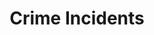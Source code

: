 ---
title: Crime Incidents
notes: Crime incidents from the Philadelphia Police Department. Part I crimes include violent offenses such as aggravated assault, rape, arson, among others. Part II crimes include simple assault, prostitution, gambling, fraud, and other non-violent offenses.
organization: Police Department
maintainer_email: publicsafetygis@phila.gov
category: Food
resources:
  - name: 2012-2014 Part I & II Crime Incidents CSV
    url: https://data.phila.gov/api/views/7ret-xhtc/rows.csv?accessType=DOWNLOAD
    format: CSV
  - name: 2012-2014 Part I & II Crime Incidents GeoJSON
    url: https://data.phila.gov/resource/r24g-zx3n.geojson
    format: GeoJSON
  - name: 2012-2014 Part I & II Crime Incidents Visualization
    url: https://data.phila.gov/view/4f6f-wcsz
    format: HTML
  - name: 2012-2014 Part I & II Crime Incidents API
    url: http://dev.socrata.com/foundry/#/data.phila.gov/r24g-zx3n
    format: HTML
  - name: 2012-2014 Part I & II Crime Incidents Metadata
    url: http://metadata.phila.gov/#home/datasetdetails/5543868920583086178c4f8e/representationdetails/55d4dcf2b40bc89e2298436e/
    format: HTML
---